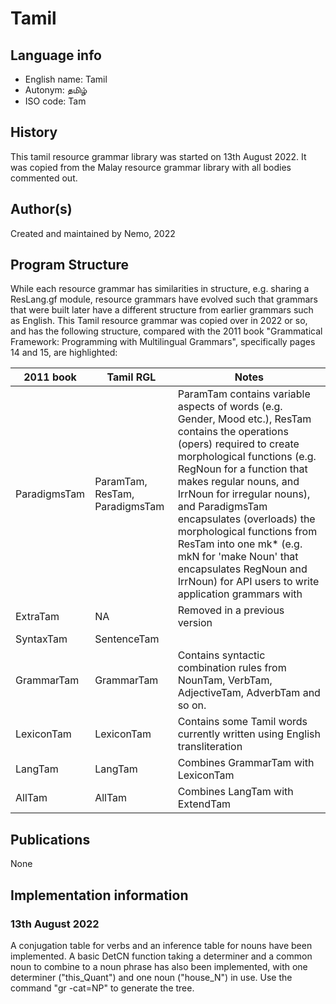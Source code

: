 # Tamil

## Language info

- English name: Tamil
- Autonym: தமிழ்
- ISO code: Tam

## History

This tamil resource grammar library was started on 13th August 2022. It was copied from the Malay resource grammar library with all bodies commented out.

## Author(s)

Created and maintained by Nemo, 2022

## Program Structure

While each resource grammar has similarities in structure, e.g. sharing a ResLang.gf module, resource grammars have evolved such that grammars that were built later have a different structure from earlier grammars such as English. This Tamil resource grammar was copied over in 2022 or so, and has the following structure, compared with the 2011 book "Grammatical Framework: Programming with Multilingual Grammars", specifically pages 14 and 15, are highlighted:

|2011 book   | Tamil RGL                    |Notes|
|------------|------------------------------|-----|
|ParadigmsTam|ParamTam, ResTam, ParadigmsTam|ParamTam contains variable aspects of words (e.g. Gender, Mood etc.), ResTam contains the operations (opers) required to create morphological functions (e.g. RegNoun for a function that makes regular nouns, and IrrNoun for irregular nouns), and ParadigmsTam encapsulates (overloads) the morphological functions from ResTam into one mk* (e.g. mkN for 'make Noun' that encapsulates RegNoun and IrrNoun) for API users to write application grammars with|
|ExtraTam    |NA                            |Removed in a previous version                                                                          |
|SyntaxTam   |SentenceTam                   |                                                                                                       |
|GrammarTam  |GrammarTam                    |Contains syntactic combination rules from NounTam, VerbTam, AdjectiveTam, AdverbTam and so on.         |
|LexiconTam  |LexiconTam                    |Contains some Tamil words currently written using English transliteration                              |
|LangTam     |LangTam                       |Combines GrammarTam with LexiconTam                                                                    |
|AllTam      |AllTam                        |Combines LangTam with ExtendTam                                                                        |


## Publications

None

## Implementation information

### 13th August 2022

A conjugation table for verbs and an inference table for nouns have been implemented. A basic DetCN function taking a determiner and a common noun to combine to a noun phrase has also been implemented, with one determiner ("this_Quant") and one noun ("house_N") in use. Use the command "gr -cat=NP" to generate the tree.
